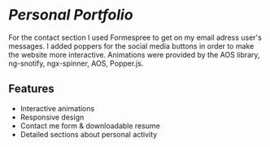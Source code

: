 # *Personal Portfolio*
For the contact section I used Formespree to get on my email adress user's messages. I added poppers for the social media buttons in order to make the website more interactive. 
Animations were provided by the AOS library, ng-snotify, ngx-spinner, AOS, Popper.js.

## Features
* Interactive animations
* Responsive design
* Contact me form & downloadable resume
* Detailed sections about personal activity﻿
